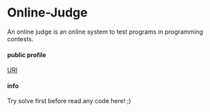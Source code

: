 Online-Judge
============

An online judge is an online system to test programs in programming contests.

#### public profile
[URI](https://www.urionlinejudge.com.br/judge/pt/profile/18554)

#### info

Try solve first before read any code here! ;)